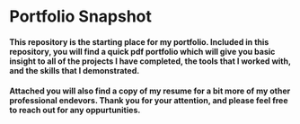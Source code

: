 # Portfolio Snapshot
#### This repository is the starting place for my portfolio. Included in this repository, you will find a quick pdf portfolio which will give you basic insight to all of the projects I have completed, the tools that I worked with, and the skills that I demonstrated. 
#### Attached you will also find a copy of my resume for a bit more of my other professional endevors. Thank you for your attention, and please feel free to reach out for any oppurtunities. 
